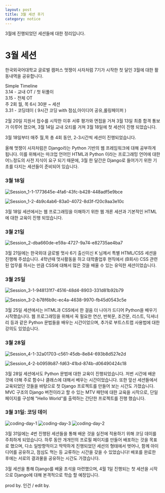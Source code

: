 ```yaml
---
layout: post
title: 3월 세션 후기
category: notice
---
```

3월에 진행되었던 세션들에 대한 정리입니다. 

# 3월 세션

한국외국어대학교 글로벌 캠퍼스 멋쟁이 사자처럼 7기가 시작한 첫 달인 3월에 대한 활동내역을 공유합니다.  

Simple Timeline  
3.14 - 교내 OT / 첫 뒤풀이  
3.15 - 전체 OT   
주 2회 월, 목 6시 30분 ~ 세션  
3.31 - 코딩데이 ( 9시간 코딩 with 점심,아이디어 공유,롤링페이퍼 )

2월 20일 지원서 접수를 시작한 이후 서류 평가와 면접을 거쳐 3월 13일 최종 합격 통보가 이루어 졌으며, 3월 14일 교내 오티를 거쳐 3월 18일에 첫 세션이 진행 되었습니다. 

3월 18일부터 매주 월,목 총 4회 동안, 2-3시간씩 세션이 진행되었습니다.

올해 멋쟁이 사자처럼은 Django라는 Python 기반의 웹 프레임워크에 대해 공부하게 됩니다. 이를 위해서는 마크업 언어인 HTML과 Python 이라는 프로그래밍 언어에 대한 어느정도의 사전 지식이 요구 되기 때문에, 3월 한 달간은 Django로 들어가기 위한 기초를 다지는 세션들이 준비되어 있습니다.

### 3월 18일

![Session_1-1-1773645e-4fa6-43fc-b428-448adf5e9bce](https://user-images.githubusercontent.com/37537302/56005363-f00dc080-5d0a-11e9-9d16-6b2332c8fa42.jpg)

![Session_1-2-4b9c4ab6-83a0-4072-8d3f-f20c9aa3e10c](https://user-images.githubusercontent.com/37537302/56005364-f00dc080-5d0a-11e9-84f1-c4231a9657b7.jpg)

3월 18일 세션에서는 웹 프로그래밍을 이해하기 위한 웹 개론 세션과 기본적인 HTML에 대한 교육이 진행 되었습니다. 

### 3월 21일

![Session_2-dba660de-e59a-4727-9a74-e82735ae4ba7](https://user-images.githubusercontent.com/37537302/56005365-f00dc080-5d0a-11e9-96eb-78ef03d6da3d.jpg)

3월 21일에는 한국외대 글로벌 멋사 6기 출신이신 K 님께서 특별 HTML/CSS 세션을 진행해 주셨습니다. 4학년때 멋사활동을 하고 대학졸업후 현직에서 (B회사) CSS 관련된 업무를 하시는 만큼 CSS에 대해서 많은 것을 배울 수 있는 유익한 세션이었습니다. 

### 3월 25일

![Session_3-1-948131f7-4516-48d4-8903-331d81b92b79](https://user-images.githubusercontent.com/37537302/56005366-f0a65700-5d0a-11e9-8d84-196a6314d64d.jpg)

![Session_3-2-b78f6b9c-ec4a-4638-9970-fb45d0543c5e](https://user-images.githubusercontent.com/37537302/56005367-f0a65700-5d0a-11e9-865b-75f9004ca92b.jpg)

3월 25일 세션에서는 HTML과 CSS에서 한 걸음 더 나아가 드디어 Python을 배우기 시작했습니다. 웹 프로그래밍을 위해서 꼭 필요한 연산, 반복문, 조건문, 리스트, 딕셔너리 등과 같은 Python 문법들을 배우는 시간이었으며, 추가로 부트스트랩 사용법에 대한 강의도 있었습니다. 

### 3월 28일

![Session_4-1-32a01703-c561-45db-8e84-693b8d527e2d](https://user-images.githubusercontent.com/37537302/56005368-f0a65700-5d0a-11e9-9030-e4bfaa4727b6.jpg)

![Session_4-2-b0959b87-fd63-41bd-874b-d06490424c18](https://user-images.githubusercontent.com/37537302/56005370-f13eed80-5d0a-11e9-995a-1833dbb17589.jpg)

3월 28일 세션에서도 Python 문법에 대한 교육이 진행되었습니다. 저번 시간에 배운 것에 더해 주로 함수나 클래스에 대해서 베우는 시간이었습니다. 또한 앞선 세션들에서 교육되었던 것들을 바탕으로 첫 Django 프로젝트를 만들어 보는 시간도 가졌습니다. MVC 구조의 Django 버전이라고 할 수 있는 MTV 패턴에 대한 교육을 시작으로, 단일 페이지를 구성해 "Hello World"를 출력하는 간단한 프로젝트를 진행 했습니다. 

### 3월 31일: 코딩 데이

![coding-day-1](https://user-images.githubusercontent.com/37537302/56005980-0ff2b380-5d0e-11e9-8b12-bd02d74667be.jpg)
![coding-day-3](https://user-images.githubusercontent.com/37537302/56005982-0ff2b380-5d0e-11e9-9cec-ae9a45eb3098.jpg)
![coding-day-2](https://user-images.githubusercontent.com/37537302/56005981-0ff2b380-5d0e-11e9-8c4e-6a252268aabf.jpg)

3월 31일에는 4번 진행된 세션들을 통해 배운 것을 실전에 적용하기 위해 코딩 데이를 주최하게 되었습니다. 하루 동안 개개인의 프로필 페이지를 만들어 배포하는 것을 목표로 했으며, 다소 일방향적이고 딱딱하게 진행되었던 세션의 형태에서 벗어나, 함께 아이디어를 공유하고, 점심도 먹는 등 교류하는 시간을 갖을 수 있었습니다! 배포를 완료한 후에는 서로의 결과물을 공유하는 시간도 가졌습니다.

3월 세션을 통해 Django를 배울 초석을 마련했으며, 4월 1일 진행되는 첫 세션을 시작으로 Django에 대해 본격적으로 학습 할 예정입니다.

prod by. 인건 / edit by. 
